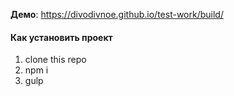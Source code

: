 **Демо**: https://divodivnoe.github.io/test-work/build/

#### Как установить проект
1. clone this repo
2. npm i
3. gulp
